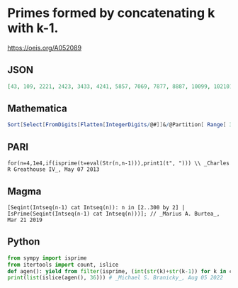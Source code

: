 # Primes formed by concatenating k with k\-1\.
https://oeis.org/A052089
## JSON
```JSON
[43, 109, 2221, 2423, 3433, 4241, 5857, 7069, 7877, 8887, 10099, 102101, 108107, 112111, 114113, 124123, 148147, 154153, 160159, 172171, 180179, 192191, 198197, 202201, 208207, 210209, 214213, 238237, 244243, 262261, 264263, 268267, 270269, 282281, 294293, 300299]
```
## Mathematica
```Mathematica
Sort[Select[FromDigits[Flatten[IntegerDigits/@#]]&/@Partition[ Range[ 300,1,-1],2,1],PrimeQ]] (* _Harvey P. Dale_, May 09 2012 *)
```
## PARI
```PARI
for(n=4,1e4,if(isprime(t=eval(Str(n,n-1))),print1(t", "))) \\ _Charles R Greathouse IV_, May 07 2013
```
## Magma
```Magma
[Seqint(Intseq(n-1) cat Intseq(n)): n in [2..300 by 2] | IsPrime(Seqint(Intseq(n-1) cat Intseq(n)))]; // _Marius A. Burtea_, Mar 21 2019
```
## Python
```Python
from sympy import isprime
from itertools import count, islice
def agen(): yield from filter(isprime, (int(str(k)+str(k-1)) for k in count(2, 2)))
print(list(islice(agen(), 36))) # _Michael S. Branicky_, Aug 05 2022
```
